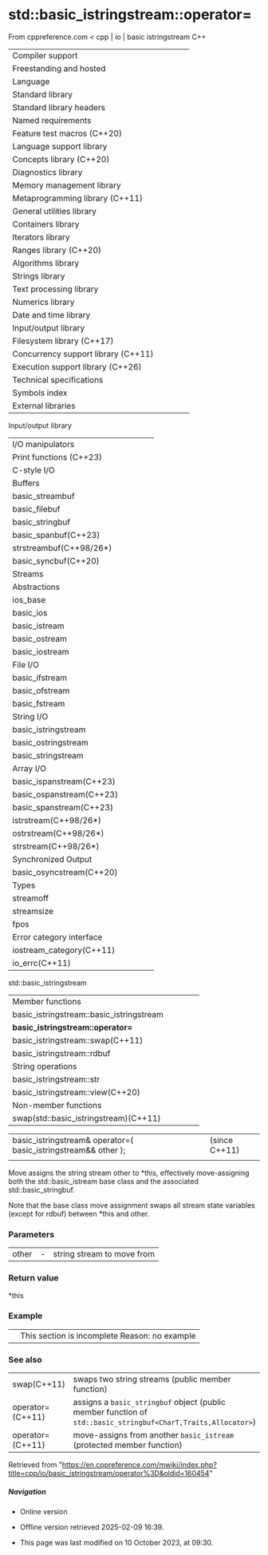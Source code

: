 # std::basic_istringstream::operator=

From cppreference.com
< cpp‎ | io‎ | basic istringstream
C++

|  |  |  |  |  |
| --- | --- | --- | --- | --- |
| Compiler support | | | | |
| Freestanding and hosted | | | | |
| Language | | | | |
| Standard library | | | | |
| Standard library headers | | | | |
| Named requirements | | | | |
| Feature test macros (C++20) | | | | |
| Language support library | | | | |
| Concepts library (C++20) | | | | |
| Diagnostics library | | | | |
| Memory management library | | | | |
| Metaprogramming library (C++11) | | | | |
| General utilities library | | | | |
| Containers library | | | | |
| Iterators library | | | | |
| Ranges library (C++20) | | | | |
| Algorithms library | | | | |
| Strings library | | | | |
| Text processing library | | | | |
| Numerics library | | | | |
| Date and time library | | | | |
| Input/output library | | | | |
| Filesystem library (C++17) | | | | |
| Concurrency support library (C++11) | | | | |
| Execution support library (C++26) | | | | |
| Technical specifications | | | | |
| Symbols index | | | | |
| External libraries | | | | |

Input/output library

|  |  |  |  |  |
| --- | --- | --- | --- | --- |
| I/O manipulators | | | | |
| Print functions (C++23) | | | | |
| C-style I/O | | | | |
| Buffers | | | | |
| basic_streambuf | | | | |
| basic_filebuf | | | | |
| basic_stringbuf | | | | |
| basic_spanbuf(C++23) | | | | |
| strstreambuf(C++98/26\*) | | | | |
| basic_syncbuf(C++20) | | | | |
| Streams | | | | |
| Abstractions | | | | |
| ios_base | | | | |
| basic_ios | | | | |
| basic_istream | | | | |
| basic_ostream | | | | |
| basic_iostream | | | | |
| File I/O | | | | |
| basic_ifstream | | | | |
| basic_ofstream | | | | |
| basic_fstream | | | | |
| String I/O | | | | |
| basic_istringstream | | | | |
| basic_ostringstream | | | | |
| basic_stringstream | | | | |
| Array I/O | | | | |
| basic_ispanstream(C++23) | | | | |
| basic_ospanstream(C++23) | | | | |
| basic_spanstream(C++23) | | | | |
| istrstream(C++98/26\*) | | | | |
| ostrstream(C++98/26\*) | | | | |
| strstream(C++98/26\*) | | | | |
| Synchronized Output | | | | |
| basic_osyncstream(C++20) | | | | |
| Types | | | | |
| streamoff | | | | |
| streamsize | | | | |
| fpos | | | | |
| Error category interface | | | | |
| iostream_category(C++11) | | | | |
| io_errc(C++11) | | | | |

std::basic_istringstream

|  |  |  |  |  |
| --- | --- | --- | --- | --- |
| Member functions | | | | |
| basic_istringstream::basic_istringstream | | | | |
| ****basic_istringstream::operator=**** | | | | |
| basic_istringstream::swap(C++11) | | | | |
| basic_istringstream::rdbuf | | | | |
| String operations | | | | |
| basic_istringstream::str | | | | |
| basic_istringstream::view(C++20) | | | | |
| Non-member functions | | | | |
| swap(std::basic_istringstream)(C++11) | | | | |

|  |  |  |
| --- | --- | --- |
| basic_istringstream& operator=( basic_istringstream&& other ); |  | (since C++11) |
|  |  |  |

Move assigns the string stream other to \*this, effectively move-assigning both the std::basic_istream base class and the associated std::basic_stringbuf.

Note that the base class move assignment swaps all stream state variables (except for rdbuf) between \*this and other.

### Parameters

|  |  |  |
| --- | --- | --- |
| other | - | string stream to move from |

### Return value

\*this

### Example

|  |  |
| --- | --- |
|  | This section is incomplete Reason: no example |

### See also

|  |  |
| --- | --- |
| swap(C++11) | swaps two string streams   (public member function) |
| operator=(C++11) | assigns a `basic_stringbuf` object   (public member function of `std::basic_stringbuf<CharT,Traits,Allocator>`) |
| operator=(C++11) | move-assigns from another `basic_istream`   (protected member function) |

Retrieved from "<https://en.cppreference.com/mwiki/index.php?title=cpp/io/basic_istringstream/operator%3D&oldid=160454>"

##### Navigation

- Online version
- Offline version retrieved 2025-02-09 16:39.

- This page was last modified on 10 October 2023, at 09:30.